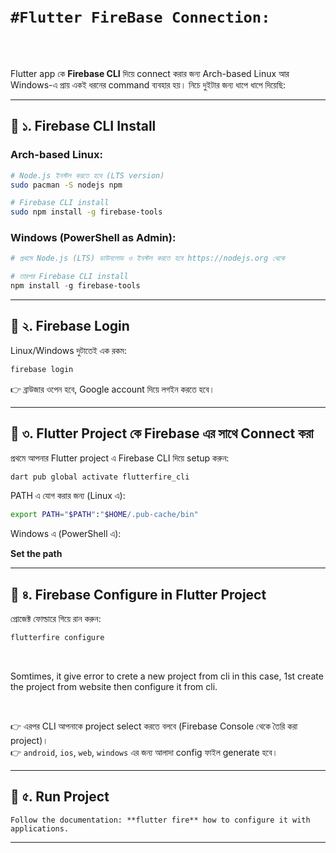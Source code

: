 <br>
<br>

# `#Flutter FireBase Connection:`

<br>
<br>

Flutter app কে **Firebase CLI** দিয়ে connect করার জন্য Arch-based Linux আর Windows-এ প্রায় একই ধরনের command ব্যবহার হয়। নিচে দুইটার জন্য ধাপে ধাপে দিয়েছি:

---

## 🔹 ১. Firebase CLI Install

### Arch-based Linux:

```bash
# Node.js ইনস্টল করতে হবে (LTS version)
sudo pacman -S nodejs npm

# Firebase CLI install
sudo npm install -g firebase-tools
```

### Windows (PowerShell as Admin):

```powershell
# প্রথমে Node.js (LTS) ডাউনলোড ও ইনস্টল করতে হবে https://nodejs.org থেকে

# তারপর Firebase CLI install
npm install -g firebase-tools
```

---

## 🔹 ২. Firebase Login

Linux/Windows দুটাতেই এক রকম:

```bash
firebase login
```

👉 ব্রাউজার ওপেন হবে, Google account দিয়ে লগইন করতে হবে।

---

## 🔹 ৩. Flutter Project কে Firebase এর সাথে Connect করা

প্রথমে আপনার Flutter project এ Firebase CLI দিয়ে setup করুন:

```bash
dart pub global activate flutterfire_cli
```

PATH এ যোগ করার জন্য (Linux এ):

```bash
export PATH="$PATH":"$HOME/.pub-cache/bin"
```

Windows এ (PowerShell এ):

**Set the path**

---

## 🔹 ৪. Firebase Configure in Flutter Project

প্রোজেক্ট ফোল্ডারে গিয়ে রান করুন:

```bash
flutterfire configure
```
<br>

Somtimes, it give error to crete a new project from cli in this case, 1st 
create the project from website then configure it from cli.

<br>

👉 এরপর CLI আপনাকে project select করতে বলবে (Firebase Console থেকে তৈরি করা project)। <br>
👉 `android`, `ios`, `web`, `windows` এর জন্য আলাদা config ফাইল generate হবে।

---

## 🔹 ৫. Run Project

```text
Follow the documentation: **flutter fire** how to configure it with applications.
```

---


